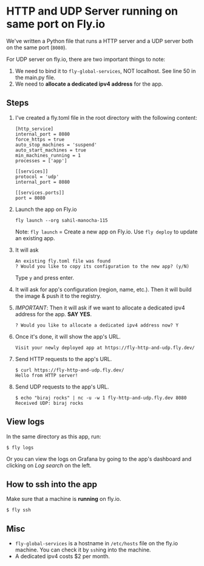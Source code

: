 # HTTP and UDP Server running on same port on Fly.io

We've written a Python file that runs a HTTP server and a UDP server both on the same port (`8080`).

For UDP server on fly.io, there are two important things to note:

1. We need to bind it to `fly-global-services`, NOT localhost. See line 50 in the main.py file.
2. We need to **allocate a dedicated ipv4 address** for the app.

## Steps

1. I've created a fly.toml file in the root directory with the following content:

   ```
   [http_service]
   internal_port = 8080
   force_https = true
   auto_stop_machines = 'suspend'
   auto_start_machines = true
   min_machines_running = 1
   processes = ['app']

   [[services]]
   protocol = 'udp'
   internal_port = 8080

   [[services.ports]]
   port = 8080
   ```

2. Launch the app on Fly.io

   ```
   fly launch --org sahil-manocha-115
   ```

   Note: `fly launch` = Create a new app on Fly.io. Use `fly deploy` to update an existing app.

3. It will ask

   ```
   An existing fly.toml file was found
   ? Would you like to copy its configuration to the new app? (y/N)
   ```

   Type `y` and press enter.

4. It will ask for app's configuration (region, name, etc.). Then it will build the image & push it to the registry.

5. _IMPORTANT_: Then it will ask if we want to allocate a dedicated ipv4 address for the app. **SAY YES**.

   ```
   ? Would you like to allocate a dedicated ipv4 address now? Y
   ```

6. Once it's done, it will show the app's URL.

   ```
   Visit your newly deployed app at https://fly-http-and-udp.fly.dev/
   ```

7. Send HTTP requests to the app's URL.

   ```
   $ curl https://fly-http-and-udp.fly.dev/
   Hello from HTTP server!
   ```

8. Send UDP requests to the app's URL.
   ```
   $ echo "biraj rocks" | nc -u -w 1 fly-http-and-udp.fly.dev 8080
   Received UDP: biraj rocks
   ```

## View logs

In the same directory as this app, run:

```
$ fly logs
```

Or you can view the logs on Grafana by going to the app's dashboard and clicking on _Log search_ on the left.

## How to ssh into the app

Make sure that a machine is **running** on fly.io.

```
$ fly ssh
```

## Misc

- `fly-global-services` is a hostname in `/etc/hosts` file on the fly.io machine. You can check it by `ssh`ing into the machine.
- A dedicated ipv4 costs $2 per month.
